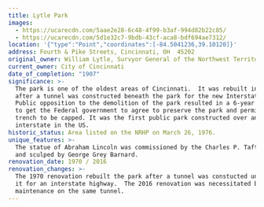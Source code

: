 ```yaml
---
title: Lytle Park
images:
  - https://ucarecdn.com/5aae2e28-6c48-4f99-b3af-994d82b22c85/
  - https://ucarecdn.com/5d1e32c7-9bdb-43cf-aca8-bdf694ae7312/
location: '{"type":"Point","coordinates":[-84.5041236,39.10120]}'
address: Fourth & Pike Streets, Cincinnati, OH  45202
original_owner: William Lytle, Survyor General of the Northwest Territory
current_owner: City of Cincinnati
date_of_completion: "1907"
significance: >-
  The park is one of the oldest areas of Cincinnati.  It was rebuilt in 1970
  after a tunnel was constructed beneath the park for the new Interstate-71. 
  Public opposition to the demolition of the park resulted in a 6-year campaign
  to get the Federal government to agree to preserve the park and permit the
  trench to be capped. It was the first public park constructed over an
  interstate in the US.
historic_status: Area listed on the NRHP on March 26, 1976.
unique_features: >-
  The statue of Abraham Lincoln was commissioned by the Charles P. Taft family
  and sculped by George Grey Barnard.
renovation_date: 1970 / 2016
renovation_changes: >-
  The 1970 renovation rebuilt the park after a tunnel was constucted underneath
  it for an interstate highway.  The 2016 renovation was necessitated by
  maintenance on the same tunnel.
---
```

